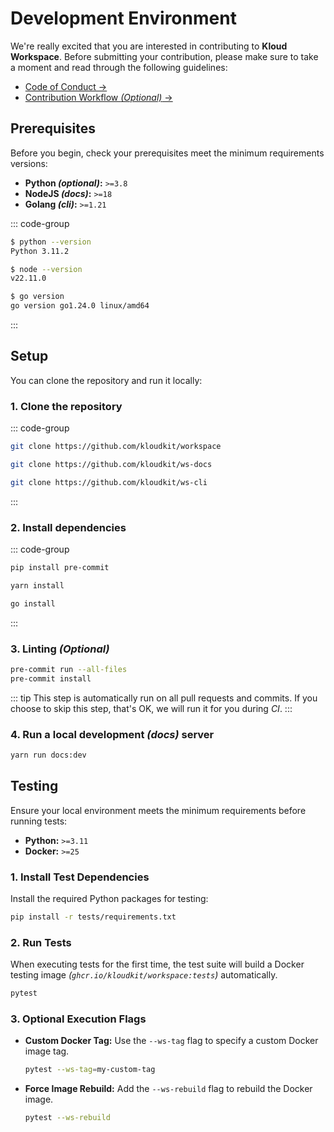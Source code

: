 # Development Environment

We're really excited that you are interested in contributing to **Kloud Workspace**.
Before submitting your contribution, please make sure to take a moment and read through
the following guidelines:

- [Code of Conduct →](/contribute/code-of-conduct)
- [Contribution Workflow *(Optional)* →](/contribute/contribution-workflow)

## Prerequisites

Before you begin, check your prerequisites meet the minimum requirements versions:

- **Python *(optional)*:** `>=3.8`
- **NodeJS *(docs)*:** `>=18`
- **Golang *(cli)*:** `>=1.21`

::: code-group

```sh [Python]
$ python --version
Python 3.11.2
```

```sh [NodeJS]
$ node --version
v22.11.0
```

```sh [Golang]
$ go version
go version go1.24.0 linux/amd64
```

:::

## Setup

You can clone the repository and run it locally:

### 1. Clone the repository

::: code-group

```sh [Workspace]
git clone https://github.com/kloudkit/workspace
```

```sh [Documentation]
git clone https://github.com/kloudkit/ws-docs
```

```sh [CLI]
git clone https://github.com/kloudkit/ws-cli
```

:::

### 2. Install dependencies

::: code-group

```sh [Linting (optional)]
pip install pre-commit
```

```sh [Documentation]
yarn install
```

```sh [CLI]
go install
```

:::

### 3. Linting *(Optional)*

```sh
pre-commit run --all-files
pre-commit install
```

::: tip
This step is automatically run on all pull requests and commits.
If you choose to skip this step, that's OK, we will run it for you during *CI*.
:::

### 4. Run a local development *(docs)* server

```sh
yarn run docs:dev
```

## Testing

Ensure your local environment meets the minimum requirements before running tests:

- **Python:** `>=3.11`
- **Docker:** `>=25`

### 1. Install Test Dependencies

Install the required Python packages for testing:

```sh
pip install -r tests/requirements.txt
```

### 2. Run Tests

When executing tests for the first time, the test suite will build a Docker testing
image *(`ghcr.io/kloudkit/workspace:tests`)* automatically.

```sh
pytest
```

### 3. Optional Execution Flags

- **Custom Docker Tag:** Use the `--ws-tag` flag to specify a custom Docker image tag.

  ```sh
  pytest --ws-tag=my-custom-tag
  ```

- **Force Image Rebuild:** Add the `--ws-rebuild` flag to rebuild the Docker image.

  ```sh
  pytest --ws-rebuild
  ```
